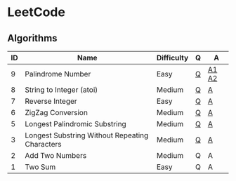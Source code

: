 # LeetCode

## Algorithms

| ID | Name | Difficulty | Q | A |
|----|------|------------|---|---|
| 9 | Palindrome Number | Easy | [Q](https://leetcode.com/problems/palindrome-number/) | [A1](/solutions/9-1.py) [A2](/solutions/9-2.py) |
| 8 | String to Integer (atoi) | Medium | [Q](https://leetcode.com/problems/string-to-integer-atoi/) | [A](/solutions/8.py) |
| 7 | Reverse Integer | Easy | [Q](https://leetcode.com/problems/reverse-integer/) | [A](/solutions/7.py) |
| 6 | ZigZag Conversion | Medium | [Q](https://leetcode.com/problems/zigzag-conversion/) | [A](/solutions/6.py) |
| 5 | Longest Palindromic Substring | Medium | [Q](https://leetcode.com/problems/longest-palindromic-substring/) | [A](/solutions/5.py) |
| 3 | Longest Substring Without Repeating Characters | Medium | [Q](https://leetcode.com/problems/longest-substring-without-repeating-characters/) | [A](/solutions/3.py) |
| 2 | Add Two Numbers | Medium | Q | A |
| 1 | Two Sum | Easy | Q | A |
